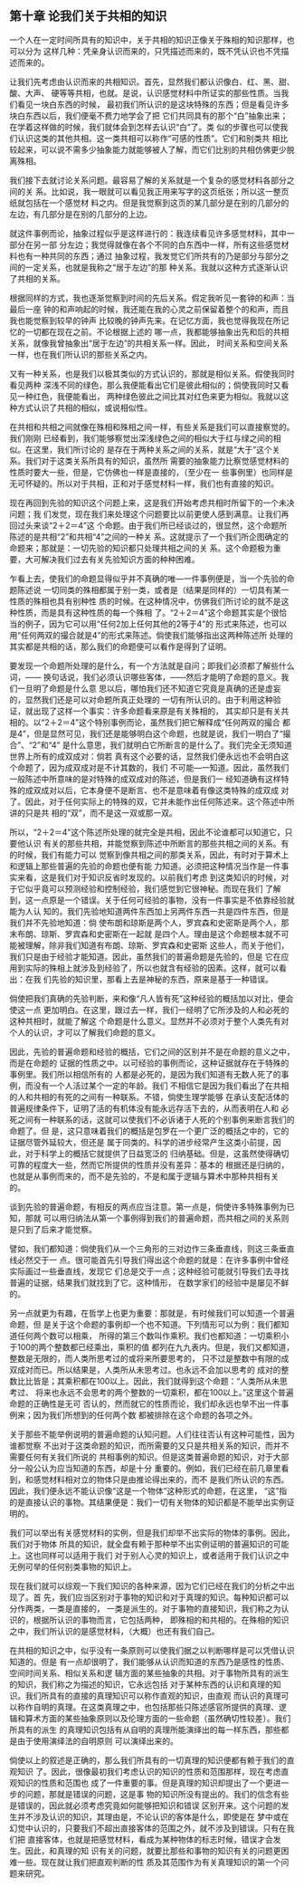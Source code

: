 ## 第十章 论我们关于共相的知识

一个人在一定时间所具有的知识中，关于共相的知识正像关于殊相的知识那样，也可以分为
这样几种：凭亲身认识而来的，只凭描述而来的，既不凭认识也不凭描述而来的。

让我们先考虑由认识而来的共相知识。首先，显然我们都认识像白、红、黑、甜、酸、大声、
硬等等共相，也就。是说，认识感觉材料中所证实的那些性质。当我们看见一块白东西的时候，
最初我们所认识的是这块特殊的东西；但是看见许多块白东西以后，我们便毫不费力地学会了把
它们共同具有的那个“白”抽象出来；在学着这样做的时候，我们就体会到怎样去认识“白”了。类
似的步骤也可以使我们认识这类的其他共相。这一类共相可以称作“可感的性质”。它们和别类共
相比较起来，可以说不需多少抽象能力就能够被人了解，而它们比别的共相仿佛更少脱离殊相。

我们接下去就讨论关系问题。最容易了解的关系就是一个复杂的感觉材料各部分之间的关
系。比如说，我一眼就可以看见我正用来写字的这页纸张；所以这一整页纸就包括在一个感觉材
料之内。但是我觉察到这页的某几部分是在别的几部分的左边，有几部分是在别的几部分的上边。

就这件事例而论，抽象过程似乎是这样进行的：我连续看见许多感觉材料，其中一部分在另一部
分左边；我觉得就像在各个不同的白东西中一样，所有这些感觉材料也有一种共同的东西；通过
抽象过程，我发觉它们所共有的乃是部分与部分之间的一定关系，也就是我称之“居于左边”的那
种关系。我就以这种方式逐渐认识了共相的关系。

根据同样的方式，我也逐渐觉察到时间的先后关系。假定我听见一套钟的和声：当最后一座
钟的和声响起的时候，我还能在我的心灵之前保留着整个的和声，而且我也能觉察到较早的钟声
比较晚的钟声先来。在记忆方面，我也觉得我现在所记忆的一切都在现在之前。不论根据上述的
哪一点，我都能够抽象出先和后的共相关系，就像我曾抽象出“居于左边”的共相关系一样。因此，
时间关系和空间关系一样，也在我们所认识的那些关系之内。

又有一种关系，也是我们以极其类似的方式认识的，那就是相似关系。假使我同时看见两种
深浅不同的绿色，那么我便能看出它们是彼此相似的；倘使我同时又看见一种红色，我便能看出，
两种绿色彼此之间比其对红色来更为相似。我就以这种方式认识了共相的相似，或说相似性。

在共相和共相之间就像在殊相和殊相之间一样，有些关系是我们可以直接察觉的。我们刚刚
已经看到，我们能够察觉出深浅绿色之间的相似大于红与绿之间的相似。在这里，我们所讨论的
是存在于两种关系之间的关系，就是“大于”这个关系。我们对于这类关系所具有的知识，虽然所
需要的抽象能力比察觉感觉材料的性质时要大一些，但是，它仿佛也一样是直接的，（至少在一
些事例里）也同样是无可怀疑的。所以对于共相，正和对于感觉材料一样，我们也有直接的知识。

现在再回到先验的知识这个问题上来，这是我们开始考虑共相时所留下的一个未决问题；我
们发觉，现在我们来处理这个问题要比以前更使人感到满意。让我们再回过头来谈“2＋2＝4”这
个命题。由于我们所已经谈过的，很显然，这个命题所陈述的是共相“2”和共相“4”之间的一种关
系。这就提示了一个我们所企图确定的命题来；那就是：一切先验的知识都只处理共相之间的关
系。这个命题极为重要，大可解决我们过去有关先验知识方面的种种困难。

乍看上去，使我们的命题显得似乎并不真确的唯—一件事例便是，当一个先验的命题陈述说
一切同类的殊相都属于别一类，或者是（结果是同样的）一切具有某一性质的殊相也具有别种性
质的时候。在这种情况中，仿佛我们所讨论的就不是这种性质，而是具有这种性质的每一个殊相
了。“2＋2＝4”这个命题其实是个很恰当的例子，因为它可以用“任何2加上任何其他的2等于4”的
形式来陈述，也可以用“任何两双的撮合就是4”的形式来陈述。倘使我们能够指出这两种陈述所
处理的其实都是共相的话，那么我们的命题便可以看作是得到了证明。

要发现一个命题所处理的是什么，有一个方法就是自问；即我们必须都了解些什么词，——
换句话说，我们必须认识哪些客体，——然后才能明了命题的意义。我们一旦明了命题是什么意
思以后，哪怕我们还不知道它究竟是真确的还是虚妄的，显然我们还是可以对命题所真正处理的
一切有所认识的。由于利用这种验证，就出现了这样一个事实：许多命题看来原是有关殊相的，
其实却只是有关共相的。以“2＋2＝4”这个特别事例而论，虽然我们把它解释成“任何两双的撮合
都是4”，但是显然可见，我们还是能够明白这个命题，也就是说，我们一明白了“撮合”、“2”和“4”
是什么意思，我们就明白它所断言的是什么了。我们完全无须知道世界上所有的成双成对：倘若
真有这个必要的话，显然我们便永远也不会明白这个命题了，因为成双成对是不计其数的，我们
不可能—一知道。因此，虽然我们一般陈述中所意味的是对特殊的成双成对的陈述，但是我们一
经知道确有这样特殊的成双成对以后，它本身便不是断言、也不是意味着有像这类特殊的成双成
对了。因此，对于任何实际上的特殊的双，它并未能作出任何陈述来。这个陈述中所讲的只是共
相的“双”，而不是这一双或那一双。

所以，“2＋2＝4”这个陈述所处理的就完全是共相，因此不论谁都可以知道它，只要他认识
有关的那些共相，并能觉察到陈述中所断言的那些共相之间的关系。有的时候，我们有能力可以
觉察到像共相之间的那类关系，因此，有时对于算术上和逻辑上那些普遍的先验的命题也便有能
力知道。必须把这种情况当作是一件事实来看，这是我们对于知识反省时发现的。以前我们考虑
到这类知识的时候，对于它似乎竟可以预测经验和控制经验，我们感觉到它很神秘。而现在我们
了解到，这一点原是一个错误。关于任何可经验的事物，没有一件事实是不依靠经验就能为人认
知的。我们先验地知道两件东西加上另两件东西一共是四件东西，但是我们并不先验地知道：倘
使布朗和琼斯是两个人，罗宾森和史密斯是两个人，那末布朗、琼斯、罗宾森和史密斯在一起就
是四个人。理由是这个命题根本就不可能被理解，除非我们知道有布朗、琼斯、罗宾森和史密斯
这些人，而关于他们，我们只是由于经验才能知道。因此，虽然我们的普遍命题是先验的，但是
它在应用到实际的殊相上就涉及到经验了，所以也就含有经验的因素。这样，就可以看出：在我
们先验的知识里，那看上去是神秘的东西，原来是基于一种错误。

倘使把我们真确的先验判断，来和像“凡人皆有死”这种经验的概括加以对比，便会使这一点
更加明白。在这里，跟过去一样，我们一经明了它所涉及的人和必死的这种共相时，就能了解这
个命题是什么意义。显然并不必须对于整个人类先有对个人的认识，才可以了解我们命题的意义。

因此，先验的普遍命题和经验的概括，它们之间的区别并不是在命题的意义之中，而是在命题的
证据的性质之中。以可经验的事例而论，这种证据就存在于特殊的事例里。我们所以相信所有的
人都是必死的，是因为我们知道有无数人死了的事例，而没有一个人活过某个一定的年龄。我们
不相信它是因为我们看出了在共相的人和共相的有死的之间有一种联系。不错，倘使生理学能够
在承认支配活体的普遍规律条件下，证明了活的有机体没有能永远存活下去的，从而表明在人和
必死之间有一种联系的话，这就可以使我们不必诉诸于人死的个别事例来断言我们的命题了。但
是，这只意味着我们的概括是包罗在一个更广泛的概括之中的，它的证据尽管外延较大，但还是
属于同类的。科学的进步经常产生这类小前提，因此，对于科学上的概括它就提供了日益宽泛的
归纳基础。但是，这虽然使得确切可靠的程度大一些，然而它所提供的性质并没有差异：基本的
根据还是归纳的，也就是从事例而来的，而不是先验的，不是和属于逻辑与算术中那种共相有关
的。

谈到先验的普遍命题，有相反的两点应当注意。第一点是，倘使许多特殊事例为已知，那就
可以用归纳法从第一个事例得到我们的普遍命题，而共相之间的关系则是只到了后来才能觉察。

譬如，我们都知道：倘使我们从一个三角形的三对边作三条垂直线，则这三条垂直线必然交于一
点。很可能首先引导我们得出这个命题的就是：在许多事例中曾经实际画过一些垂直线，发现它
们总是交于一点；这种经验可能就引导我们去寻找普遍的证据，结果我们就找到了它。这种情形，
在数学家们的经验中是屡见不鲜的。

另一点就更为有趣，在哲学上也更为重要：那就是，有时候我们可以知道一个普遍命题，但
是关于这个命题的事例却一个也不知道。下列情形可以为例：我们都知道任何两个数可以相乘，
所得的第三个数叫作乘积。我们也都知道：一切乘积小于100的两个整数都已经乘出，乘积的值
都列在九九表内。但是，我们又都知道，整数是无限的，而人类所思考过的或将来所要思考的，
只不过是整数中有限的成双成对而已。所以结果是，人类所从未思考过。也永远不会加以思考的
成对的整数比比皆是；其乘积都在100以上。因此，我们就得到这个命题：“人类所从未思考过、
将来也永远不会思考的两个整数的一切乘积，都在100以上。”这里这个普遍命题的正确性是无可
否认的，然而就它的性质而论，我们却永远也举不出一件事例来；因为我们所想到的任何两个数
都被排除在这个命题的各项之外。

关于那些不能举例说明的普遍命题的认知问题。人们往往否认有这种可能性，因为谁都觉察
不出对于这类命题的知识，而所需要的又只是共相关系的知识，而并不需要任何有关我们所说的
共相事例的知识。但是这类普遍命题的知识，对于大部分一般公认为应当知道的东西，却是十分
重要的。例如，我们已经在前几章里看到，和感觉材料相对立的物体只是由推论得出来的，而不
是我们所认识的东西。因此，我们便永远不能认识像“这是一个物体”这种形式的命题，在这里，
“这”指的是直接认识的事物。其结果便是：我们一切有关物体的知识都是不能举出实例证明的。

我们可以举出有关感觉材料的实例，但是我们却举不出实际的物体的事例。因此，我们对于物体
所具的知识，就全盘有赖于那种举不出实例证明的普遍知识的可能上。这也同样可以适用于我们
对于别人心灵的知识上，或者适用于我们认识之中无例可举的任何别类事物的知识上。

现在我们就可以综观一下我们知识的各种来源，因为它们已经在我们的分析之中出现了。首
先，我们应当区别对于事物的知识和对于真理的知识。每种知识都可以分作两类，一类是直接的，
一类是派生的。对于事物的直接知识，我们称之为认识的，根据所认识的事物而言，它包括两种，
即殊相的和共相的。在殊相的知识之中，我们所认识的是感觉材料，（大概）也还有我们自己。

在共相的知识之中，似乎没有一条原则可以使我们据之以判断哪样是可以凭借认识知道的。但是
有一点却很明了，我们能够从认识而知道的东西乃是感性的性质、空间时间关系、相似关系和逻
辑方面的某些抽象的共相。对于事物所具有的派生的知识，我们称之为描述的知识，它永远包括
对于某种东西的认识和真理的知识。我们所具有的直接的真理知识可以称作直观的知识，由直观
而认识的真理可以称作自明的真理。在这类真理之中，也包括那些只陈述感官所提供的真理、逻
辑和算术方面的某些抽象原则以及伦理方面的一些命题（虽然确切性较差）。我们所具有的派生
的真理知识包括有从自明的真理所能演绎出的每一样东西，那些都是由于使用演绎法的自明原则
可以演绎出来的。

倘使以上的叙述是正确的，那么我们所具有的一切真理的知识便都有赖于我们的直观知识
了。因此，很像最初我们考虑认识的知识的性质和范围那样，现在考虑直观知识的性质和范围也
成了一件重要的事。但是真理的知识却提出了一个更进一步的问题，那就是错误的问题，这是事
物的知识所没有提出的。我们的信念有些是错误的，因此就必须考虑究竟如何能够把知识和错误
区别开来。这个问题的发生并不涉及认识的知识，其理由是，不论认识的客体是什么，即使是在
梦中或在幻觉中认识的，只要我们不超出直接客体的范围之外，就不涉及到错误。只有在我们把
直接客体，也就是把感觉材料，看成为某种物体的标志时候，错误才会发生。因此，和真理的知
识有关的问题，就要比那些和事物的知识有关的问题更困难一些。现在就让我们把直观判断的性
质及其范围作为有关真理知识的第一个问题来研究。


